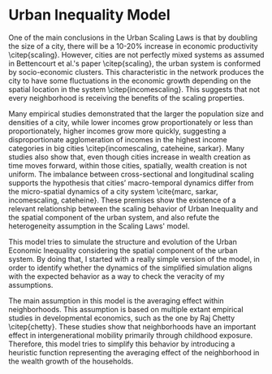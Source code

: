 # Urban Inequality Model
One of the main conclusions in the Urban Scaling Laws is that by doubling the size of a city, there will be a 10-20\% increase in economic productivity \citep{scaling}. However, cities are not perfectly mixed systems as assumed in Bettencourt et al.'s paper \citep{scaling}, the urban system is conformed by socio-economic clusters. This characteristic in the network produces the city to have some fluctuations in the economic growth depending on the spatial location in the system \citep{incomescaling}. This suggests that not every neighborhood is receiving the benefits of the scaling properties.
 
Many empirical studies demonstrated that the larger the population size and densities of a city, while lower incomes grow proportionately or less than proportionately, higher incomes grow more quickly, suggesting a disproportionate agglomeration of incomes in the highest income categories in big cities \citep{incomescaling, cateheine, sarkar}. Many studies also show that, even though cities increase in wealth creation as time moves forward, within those cities, spatially, wealth creation is not uniform. The imbalance between cross-sectional and longitudinal scaling supports the hypothesis that cities’ macro-temporal dynamics differ from the micro-spatial dynamics of a city system \cite{marc, sarkar, incomescaling, cateheine}. These premises show the existence of a relevant relationship between the scaling behavior of Urban Inequality and the spatial component of the urban system, and also refute the heterogeneity assumption in the Scaling Laws' model. 

This model tries to simulate the structure and evolution of the Urban Economic Inequality considering the spatial component of the urban system. By doing that, I started with a really simple version of the model, in order to identify whether the dynamics of the simplified simulation aligns with the expected behavior as a way to check the veracity of my assumptions. 

The main assumption in this model is the averaging effect within neighborhoods. This assumption is based on multiple extant empirical studies in developmental economics, such as the one by Raj Chetty \citep{chetty}. These studies show that neighborhoods have an important effect in intergenerational mobility primarily through childhood exposure. Therefore, this model tries to simplify this behavior by introducing a heuristic function representing the averaging effect of the neighborhood in the wealth growth of the households. 
